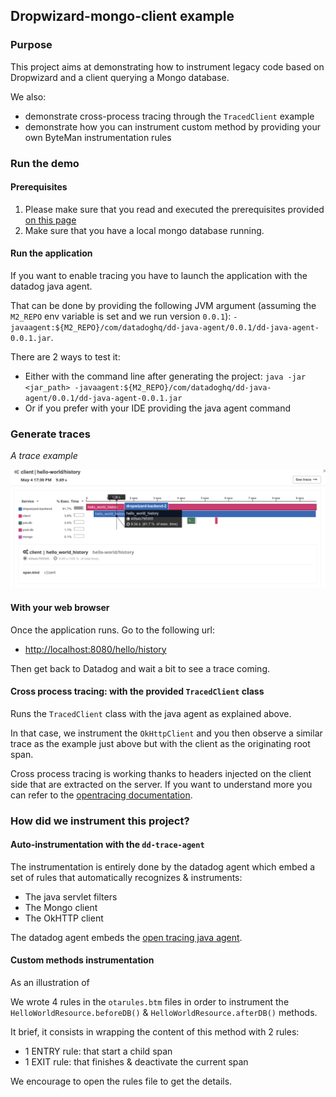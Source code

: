 ## Dropwizard-mongo-client example

### Purpose

This project aims at demonstrating how to instrument legacy code based on Dropwizard and a client querying a Mongo database.

We also:

* demonstrate cross-process tracing through the `TracedClient` example
* demonstrate how you can instrument custom method by providing your own ByteMan instrumentation rules  

### Run the demo

#### Prerequisites
1. Please make sure that you read and executed the prerequisites provided [on this page](../README.md)
2. Make sure that you have a local mongo database running.

#### Run the application

If you want to enable tracing you have to launch the application with the datadog java agent.

That can be done by providing the following JVM argument (assuming the `M2_REPO` env variable is set and we run version `0.0.1`):
`-javaagent:${M2_REPO}/com/datadoghq/dd-java-agent/0.0.1/dd-java-agent-0.0.1.jar`.

There are 2 ways to test it:

- Either with the command line after generating the project: `java -jar <jar_path> -javaagent:${M2_REPO}/com/datadoghq/dd-java-agent/0.0.1/dd-java-agent-0.0.1.jar`
- Or if you prefer with your IDE providing the java agent command

### Generate traces

*A trace example*

![](./apm.png)

#### With your web browser

Once the application runs. Go to the following url:

* [http://localhost:8080/hello/history]()

Then get back to Datadog and wait a bit to see a trace coming.

#### Cross process tracing: with the provided `TracedClient` class

Runs the `TracedClient` class with the java agent as explained above.

In that case, we instrument the `OkHttpClient` and you then observe a similar trace as the example just above but with the client as the originating root span.

Cross process tracing is working thanks to headers injected on the client side that are extracted on the server. If you want to understand more you can refer to the [opentracing documentation](http://opentracing.io/documentation/pages/api/cross-process-tracing.html).

### How did we instrument this project?

#### Auto-instrumentation with the `dd-trace-agent`

The instrumentation is entirely done by the datadog agent which embed a set of rules that automatically recognizes & instruments:

- The java servlet filters
- The Mongo client
- The OkHTTP client

The datadog agent embeds the [open tracing java agent](https://github.com/opentracing-contrib/java-agent).

#### Custom methods instrumentation

As an illustration of

We wrote 4 rules in the `otarules.btm` files in order to instrument the `HelloWorldResource.beforeDB()` & `HelloWorldResource.afterDB()` methods.

It brief, it consists in wrapping the content of this method with 2 rules:

* 1 ENTRY rule: that start a child span
* 1 EXIT rule: that finishes & deactivate the current span

We encourage to open the rules file to get the details.
